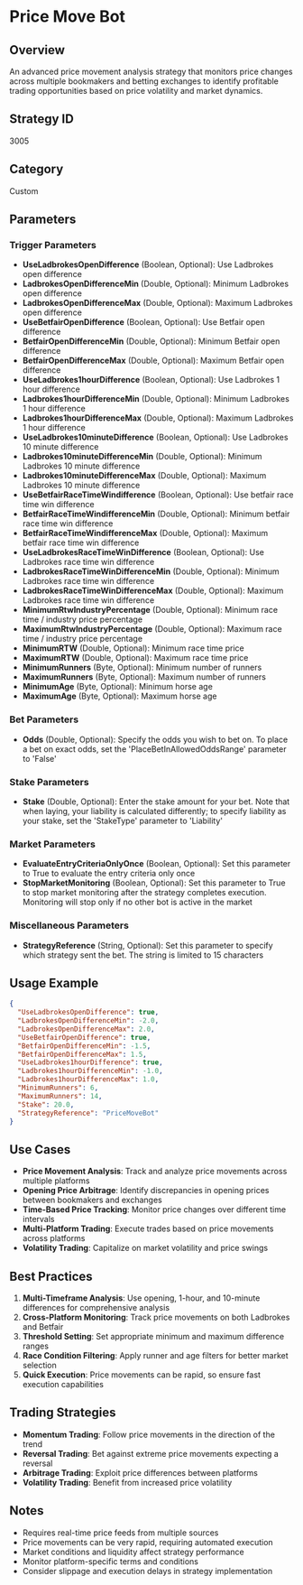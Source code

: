 # Price Move Bot

## Overview
An advanced price movement analysis strategy that monitors price changes across multiple bookmakers and betting exchanges to identify profitable trading opportunities based on price volatility and market dynamics.

## Strategy ID
3005

## Category
Custom

## Parameters

### Trigger Parameters
- **UseLadbrokesOpenDifference** (Boolean, Optional): Use Ladbrokes open difference
- **LadbrokesOpenDifferenceMin** (Double, Optional): Minimum Ladbrokes open difference
- **LadbrokesOpenDifferenceMax** (Double, Optional): Maximum Ladbrokes open difference
- **UseBetfairOpenDifference** (Boolean, Optional): Use Betfair open difference
- **BetfairOpenDifferenceMin** (Double, Optional): Minimum Betfair open difference
- **BetfairOpenDifferenceMax** (Double, Optional): Maximum Betfair open difference
- **UseLadbrokes1hourDifference** (Boolean, Optional): Use Ladbrokes 1 hour difference
- **Ladbrokes1hourDifferenceMin** (Double, Optional): Minimum Ladbrokes 1 hour difference
- **Ladbrokes1hourDifferenceMax** (Double, Optional): Maximum Ladbrokes 1 hour difference
- **UseLadbrokes10minuteDifference** (Boolean, Optional): Use Ladbrokes 10 minute difference
- **Ladbrokes10minuteDifferenceMin** (Double, Optional): Minimum Ladbrokes 10 minute difference
- **Ladbrokes10minuteDifferenceMax** (Double, Optional): Maximum Ladbrokes 10 minute difference
- **UseBetfairRaceTimeWindifference** (Boolean, Optional): Use betfair race time win difference
- **BetfairRaceTimeWindifferenceMin** (Double, Optional): Minimum betfair race time win difference
- **BetfairRaceTimeWindifferenceMax** (Double, Optional): Maximum betfair race time win difference
- **UseLadbrokesRaceTimeWinDifference** (Boolean, Optional): Use Ladbrokes race time win difference
- **LadbrokesRaceTimeWinDifferenceMin** (Double, Optional): Minimum Ladbrokes race time win difference
- **LadbrokesRaceTimeWinDifferenceMax** (Double, Optional): Maximum Ladbrokes race time win difference
- **MinimumRtwIndustryPercentage** (Double, Optional): Minimum race time / industry price percentage
- **MaximumRtwIndustryPercentage** (Double, Optional): Maximum race time / industry price percentage
- **MinimumRTW** (Double, Optional): Minimum race time price
- **MaximumRTW** (Double, Optional): Maximum race time price
- **MinimumRunners** (Byte, Optional): Minimum number of runners
- **MaximumRunners** (Byte, Optional): Maximum number of runners
- **MinimumAge** (Byte, Optional): Minimum horse age
- **MaximumAge** (Byte, Optional): Maximum horse age

### Bet Parameters
- **Odds** (Double, Optional): Specify the odds you wish to bet on. To place a bet on exact odds, set the 'PlaceBetInAllowedOddsRange' parameter to 'False'

### Stake Parameters
- **Stake** (Double, Optional): Enter the stake amount for your bet. Note that when laying, your liability is calculated differently; to specify liability as your stake, set the 'StakeType' parameter to 'Liability'

### Market Parameters
- **EvaluateEntryCriteriaOnlyOnce** (Boolean, Optional): Set this parameter to True to evaluate the entry criteria only once
- **StopMarketMonitoring** (Boolean, Optional): Set this parameter to True to stop market monitoring after the strategy completes execution. Monitoring will stop only if no other bot is active in the market

### Miscellaneous Parameters
- **StrategyReference** (String, Optional): Set this parameter to specify which strategy sent the bet. The string is limited to 15 characters

## Usage Example
```json
{
  "UseLadbrokesOpenDifference": true,
  "LadbrokesOpenDifferenceMin": -2.0,
  "LadbrokesOpenDifferenceMax": 2.0,
  "UseBetfairOpenDifference": true,
  "BetfairOpenDifferenceMin": -1.5,
  "BetfairOpenDifferenceMax": 1.5,
  "UseLadbrokes1hourDifference": true,
  "Ladbrokes1hourDifferenceMin": -1.0,
  "Ladbrokes1hourDifferenceMax": 1.0,
  "MinimumRunners": 6,
  "MaximumRunners": 14,
  "Stake": 20.0,
  "StrategyReference": "PriceMoveBot"
}
```

## Use Cases
- **Price Movement Analysis**: Track and analyze price movements across multiple platforms
- **Opening Price Arbitrage**: Identify discrepancies in opening prices between bookmakers and exchanges
- **Time-Based Price Tracking**: Monitor price changes over different time intervals
- **Multi-Platform Trading**: Execute trades based on price movements across platforms
- **Volatility Trading**: Capitalize on market volatility and price swings

## Best Practices
1. **Multi-Timeframe Analysis**: Use opening, 1-hour, and 10-minute differences for comprehensive analysis
2. **Cross-Platform Monitoring**: Track price movements on both Ladbrokes and Betfair
3. **Threshold Setting**: Set appropriate minimum and maximum difference ranges
4. **Race Condition Filtering**: Apply runner and age filters for better market selection
5. **Quick Execution**: Price movements can be rapid, so ensure fast execution capabilities

## Trading Strategies
- **Momentum Trading**: Follow price movements in the direction of the trend
- **Reversal Trading**: Bet against extreme price movements expecting a reversal
- **Arbitrage Trading**: Exploit price differences between platforms
- **Volatility Trading**: Benefit from increased price volatility

## Notes
- Requires real-time price feeds from multiple sources
- Price movements can be very rapid, requiring automated execution
- Market conditions and liquidity affect strategy performance
- Monitor platform-specific terms and conditions
- Consider slippage and execution delays in strategy implementation
